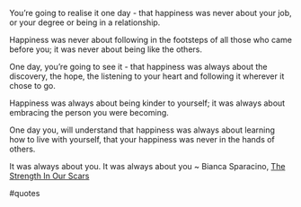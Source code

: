You’re going to realise it one day - that happiness was never about your job, or your degree or being in a relationship.  

Happiness was never about following in the footsteps of all those who came before you; it was never about being like the others.  

One day, you’re going to see it - that happiness was always about the discovery, the hope, the listening to your heart and following it wherever it chose to go.  

Happiness was always about being kinder to yourself; it was always about embracing the person you were becoming.  

One day you, will understand that happiness was always about learning how to live with yourself, that your happiness was never in the hands of others.  

It was always about you. It was always about you ~ Bianca Sparacino, [The Strength In Our Scars](https://londonwriterssalon.us4.list-manage.com/track/click?u=8b047263967451488070a8ad0&id=df12372f89&e=eb9759f735)

#quotes 